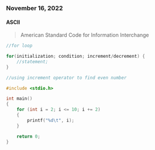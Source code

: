 ### November 16, 2022

#### ASCII

> American Standard Code for Information Interchange 

```c
//for loop

for(initialization; condition; increment/decrement) {
    //statement;
}
```

```c
//using increment operator to find even number

#include <stdio.h>

int main()
{
    for (int i = 2; i <= 10; i += 2)
    {
        printf("%d\t", i);
    }

    return 0;
}
```



